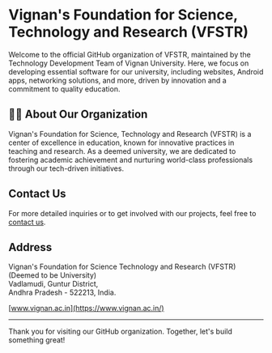 # Vignan's Foundation for Science, Technology and Research (VFSTR)

Welcome to the official GitHub organization of VFSTR, maintained by the Technology Development Team of Vignan University. Here, we focus on developing essential software for our university, including websites, Android apps, networking solutions, and more, driven by innovation and a commitment to quality education.

## 🙋‍♀️ About Our Organization

Vignan's Foundation for Science, Technology and Research (VFSTR) is a center of excellence in education, known for innovative practices in teaching and research. As a deemed university, we are dedicated to fostering academic achievement and nurturing world-class professionals through our tech-driven initiatives.


## Contact Us

For more detailed inquiries or to get involved with our projects, feel free to [contact us](mailto:vcs_td@vignan.ac.in).

## Address

Vignan's Foundation for Science Technology and Research (VFSTR) (Deemed to be University)  
Vadlamudi, Guntur District,  
Andhra Pradesh - 522213, India.

[www.vignan.ac.in](https://www.vignan.ac.in/)

---

Thank you for visiting our GitHub organization. Together, let's build something great!
